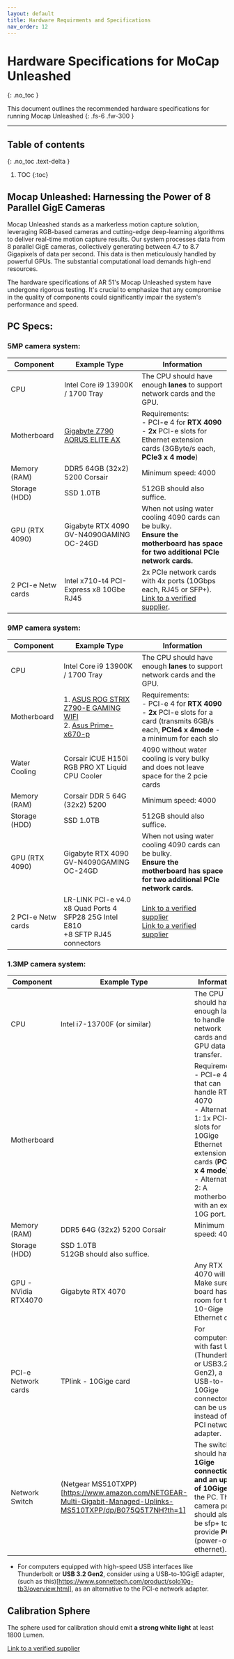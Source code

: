 ```yaml
---
layout: default
title: Hardware Requirments and Specifications 
nav_order: 12
---
```


# Hardware Specifications for MoCap Unleashed 
{: .no_toc }

This document outlines the recommended hardware specifications for running Mocap Unleashed
{: .fs-6 .fw-300 }



---
## Table of contents
{: .no_toc .text-delta }

1. TOC
{:toc}



## Mocap Unleashed: Harnessing the Power of 8 Parallel GigE Cameras
Mocap Unleashed stands as a markerless motion capture solution, leveraging RGB-based cameras and cutting-edge deep-learning algorithms to deliver real-time motion capture results. Our system processes data from 8 parallel GigE cameras, collectively generating between 4.7 to 8.7 Gigapixels of data per second. This data is then meticulously handled by powerful GPUs. The substantial computational load demands high-end resources.

The hardware specifications of AR 51's Mocap Unleashed system have undergone rigorous testing. It's crucial to emphasize that any compromise in the quality of components could significantly impair the system's performance and speed.

## PC Specs: 
### 5MP camera system:


| Component          | Example Type                                        | Information                                                                        |
|--------------------|-----------------------------------------------------|------------------------------------------------------------------------------------|
| CPU                | Intel Core i9 13900K / 1700 Tray                    | The CPU should have enough **lanes** to support network cards and the GPU.         |
| Motherboard        | [Gigabyte Z790 AORUS ELITE AX](https://www.gigabyte.com/Motherboard/Z790-AORUS-ELITE-AX-rev-10/sp#sp)                        | Requirements:  <br> - PCI-e 4 for **RTX 4090**  <br>                - **2x** PCI-e slots for Ethernet extension cards (3GByte/s each, **PCIe3 x 4 mode**)                                     |
| Memory (RAM)       | DDR5 64GB (32x2) 5200 Corsair                       | Minimum speed: 4000                                                                |
| Storage (HDD)      | SSD 1.0TB                                           | 512GB should also suffice.                                                         |
| GPU (RTX 4090)     | Gigabyte RTX 4090 GV-N4090GAMING OC-24GD            | When not using water cooling 4090 cards can be bulky. <br> **Ensure the motherboard has space for two additional PCIe network cards.**           |
| 2 PCI-e Netw cards | Intel x710-t4 PCI-Express x8 10Gbe RJ45             | 2x PCIe network cards with 4x ports (10Gbps each, RJ45 or SFP+). <br>  [Link to a verified supplier](https://www.alibaba.com/product-detail/Intel-x710-t4-PCI-Express-x8_62473433376.html?spm=a2756.order-detail-ta-ta-b.0.0.72712fc29ZCC0S).                        |



### 9MP camera system:


| Component          | Example Type                                        | Information                                                                        |
|--------------------|-----------------------------------------------------|------------------------------------------------------------------------------------|
| CPU                | Intel Core i9 13900K / 1700 Tray                    | The CPU should have enough **lanes** to support network cards and the GPU.             |
| Motherboard        | 1. [ASUS ROG STRIX Z790-E GAMING WIFI](https://rog.asus.com/motherboards/rog-strix/rog-strix-z790-e-gaming-wifi-model/)   <br> 2. [Asus Prime-x670-p](https://www.asus.com/motherboards-components/motherboards/prime/prime-x670-p/techspec/)                     | Requirements:  <br> - PCI-e 4 for **RTX 4090** <br> - **2x** PCI-e slots for a card (transmits 6GB/s each, **PCIe4 x 4mode** - a minimum for each slo      |
| Water Cooling      | Corsair iCUE H150i RGB PRO XT Liquid CPU Cooler     | 4090 without water cooling is very bulky and does not leave space for the 2 pcie cards|
| Memory (RAM)       | Corsair DDR 5 64G (32x2) 5200                       | Minimum speed: 4000                                                                |
| Storage (HDD)      | SSD 1.0TB                                           | 512GB should also suffice.                                                         |
| GPU (RTX 4090)     | Gigabyte RTX 4090 GV-N4090GAMING OC-24GD            | When not using water cooling 4090 cards can be bulky. <br> **Ensure the motherboard has space for two additional PCIe network cards.**           |
| 2 PCI-e Netw cards | LR-LINK PCI-e v4.0 x8 Quad Ports 4 SFP28 25G Intel E810 <br>      +8 SFTP RJ45 connectors           |[Link to a verified supplier](https://www.alibaba.com/product-detail/LR-LINK-PCI-Express-v4-0_1600768840919.html?spm=a2756.order-detail-ta-ta-b.0.0.62332fc2jmW6qL)  <br> [Link to a verified supplier](https://www.alibaba.com/product-detail/LR-LINK-LRXP0010-Y3ATR-10Gb-SFP_1600768803659.html?spm=a2756.order-detail-ta-ta-b.0.0.62332fc2jmW6qL) |


### 1.3MP camera system:


| Component            | Example Type                            | Information                                                                                                      |
|----------------------|-----------------------------------------|------------------------------------------------------------------------------------------------------------------|
| CPU                  | Intel i7-13700F (or similar)            | The CPU should have enough lanes to handle network cards and GPU data transfer. |
| Motherboard          | | Requirements:<br> - PCI-e 4 that can handle RTX 4070 <br> - Alternative 1: 1x PCI-e  slots for 10Gige Ethernet extension cards (**PCIe3 x 4 mode**) <br> - Alternative 2: A motherboard with an extra 10G port. | 
| Memory (RAM)         | DDR5 64G (32x2) 5200 Corsair            | Minimum speed: 4000                                                                                              |
| Storage (HDD)        | SSD 1.0TB<br>512GB should also suffice. |                                                                                                                 |
| GPU - NVidia RTX4070 | Gigabyte RTX 4070                       | Any RTX 4070 will do. Make sure the board has room for the 10-Gige Ethernet card.                                |
| PCI-e Network cards  | TPlink - 10Gige card                    | For computers with fast USB (Thunderbolt or USB3.2 Gen2), a USB-to-10Gige connector can be used instead of the PCI network adapter.|
| Network Switch       | (Netgear MS510TXPP)[https://www.amazon.com/NETGEAR-Multi-Gigabit-Managed-Uplinks-MS510TXPP/dp/B075Q5T7NH?th=1] | The switch should have **8 1Gige connection and an uplink of 10Gige** to the PC. The camera port should also be sfp+ to provide **POE** (power-over-ethernet). |

* For computers equipped with high-speed USB interfaces like Thunderbolt or **USB 3.2 Gen2**, consider using a USB-to-10GigE adapter, (such as this)[https://www.sonnettech.com/product/solo10g-tb3/overview.html], as an alternative to the PCI-e network adapter.

## Calibration Sphere
The sphere used for calibration should emit **a strong white light** at least 1800 Lumen.  

[Link to a verified supplier](https://www.amazon.de/-/en/Trango-Garden-Diameter-Outdoor-Lighting/dp/B00J1OL9IS/ref=sr_1_12?crid=2IMCIF6JZFXY6&keywords=gartenleuchte+kugel+40+cm&qid=1674556426&sprefix=garden+light+ball+40+cm%2Caps%2C141&sr=8-12)